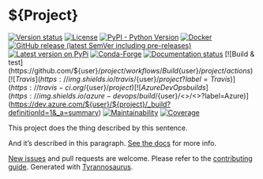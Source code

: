 # ${Project}

[![Version status](https://img.shields.io/pypi/status/${project})](https://pypi.org/project/${project}/)
[![License](https://img.shields.io/badge/License-Apache%202.0-blue.svg)](https://opensource.org/licenses/Apache-2.0)
[![PyPI - Python Version](https://img.shields.io/pypi/pyversions/${project})](https://pypi.org/project/${project}/)
[![Docker](https://img.shields.io/docker/v/${user}/${project}?color=green&label=DockerHub)](https://hub.docker.com/repository/docker/${user}/${project})
[![GitHub release (latest SemVer including pre-releases)](https://img.shields.io/github/v/release/${user}/${project}?include_prereleases&label=GitHub)](https://github.com/${user}/${project}/releases)
[![Latest version on PyPi](https://badge.fury.io/py/${project}.svg)](https://pypi.org/project/${project}/)
[![Conda-Forge](https://img.shields.io/conda/vn/conda-forge/${project}?label=Conda-Forge)](https://anaconda.org/conda-forge/${project})
[![Documentation status](https://readthedocs.org/projects/${project}/badge/?version=latest&style=flat-square)](https://${project}.readthedocs.io/en/stable/)
[![Build & test](https://github.com/${user}/${project}/workflows/Build%20&%20test/badge.svg)](https://github.com/${user}/${project}/actions)
[![Travis](https://img.shields.io/travis/${user}/${project}?label=Travis)](https://travis-ci.org/${user}/${project})
[![Azure DevOps builds](https://img.shields.io/azure-devops/build/${user}/<<key>>/<<defid>>?label=Azure)](https://dev.azure.com/${user}/${project}/_build?definitionId=1&_a=summary)
[![Maintainability](https://api.codeclimate.com/v1/badges/<<apikey>>/maintainability)](https://codeclimate.com/github/${user}/${project}/maintainability)
[![Coverage](https://coveralls.io/repos/github/${user}/${project}/badge.svg?branch=main&service=github)](https://coveralls.io/github/${user}/${project}?branch=main)

This project does the thing described by this sentence.

And it’s described in this paragraph.
[See the docs](https://${project}.readthedocs.io/en/stable/) for more info.

[New issues](https://github.com/${user}/${project}/issues) and pull requests are welcome.
Please refer to the [contributing guide](https://github.com/${user}/${project}/blob/main/CONTRIBUTING.md).
Generated with [Tyrannosaurus](https://github.com/dmyersturnbull/tyrannosaurus).
